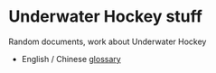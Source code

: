 # Underwater Hockey stuff

Random documents, work about Underwater Hockey

* English / Chinese [glossary](glossary.md)
